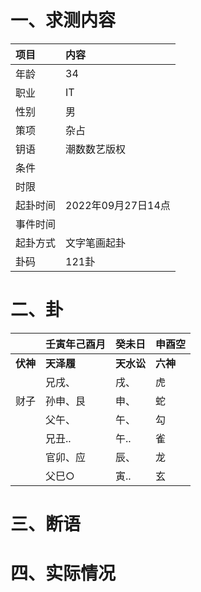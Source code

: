 # 一、求测内容
|项目|内容|
|:-|:-|
|年龄|34|
|职业|IT|
|性别|男|
|策项|杂占|
|钥语|潮数数艺版权|
|条件||
|时限||
|起卦时间|2022年09月27日14点|
|事件时间||
|起卦方式|文字笔画起卦|
|卦码|121卦|

# 二、卦
||壬寅年己酉月|癸未日|申酉空|
|:-|:-|:-|:-|
|**伏神**|**天泽履**|**天水讼**|**六神**|
||兄戌、|戌、|虎|
|财子|孙申、艮|申、|蛇|
||父午、|午、|勾|
||兄丑..|午..|雀|
||官卯、应|辰、|龙|
||父巳○|寅..|玄|


# 三、断语

# 四、实际情况